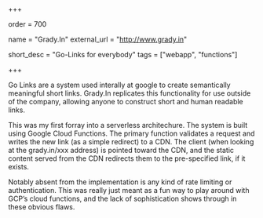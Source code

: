+++

order = 700

name = "Grady.In"
external_url = "http://www.grady.in"

short_desc = "Go-Links for everybody"
tags = ["webapp", "functions"]

+++

Go Links are a system used interally at google to create semantically meaningful short links. Grady.In replicates this functionality for use outside of the company, allowing anyone to construct short and human readable links. 

This was my first forray into a serverless architechure. The system is built using Google Cloud Functions. The primary function validates a request and writes the new link (as a simple redirect) to a CDN. The client (when looking at the grady.in/xxx address) is pointed toward the CDN, and the static content served from the CDN redirects them to the pre-specified link, if it exists.

Notably absent from the implementation is any kind of rate limiting or authentication. This was really just meant as a fun way to play around with GCP’s cloud functions, and the lack of sophistication shows through in these obvious flaws.
